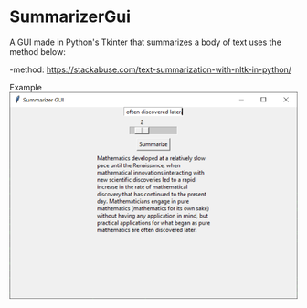 # SummarizerGui

A GUI made in Python's Tkinter that summarizes a body of text uses the method below:

-method: https://stackabuse.com/text-summarization-with-nltk-in-python/

Example
![](summarizerGui_screenshot.PNG)
